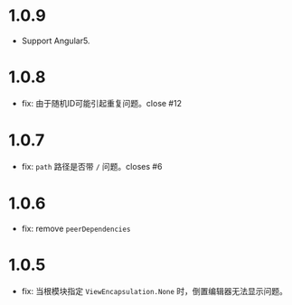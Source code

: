# 1.0.9

+ Support Angular5.

# 1.0.8

+ fix: 由于随机ID可能引起重复问题。close #12

# 1.0.7

+ fix: `path` 路径是否带 `/` 问题。closes #6

# 1.0.6

+ fix: remove `peerDependencies`

# 1.0.5

+ fix: 当根模块指定 `ViewEncapsulation.None` 时，倒置编辑器无法显示问题。
